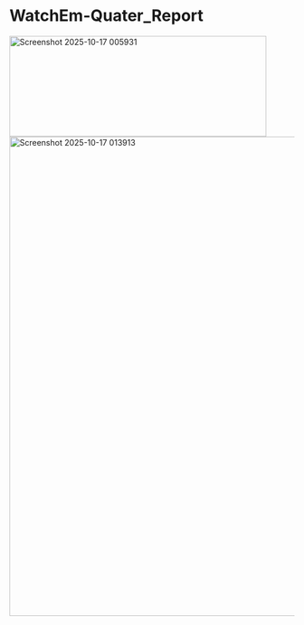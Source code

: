 # WatchEm-Quater_Report

<img width="454" height="178" alt="Screenshot 2025-10-17 005931" src="https://github.com/user-attachments/assets/8efa10c9-e4fd-4eb4-b232-9c3fc5249f47" />


<img width="1841" height="848" alt="Screenshot 2025-10-17 013913" src="https://github.com/user-attachments/assets/2d25b716-e52c-4044-ada8-7f6b9acd310d" />






